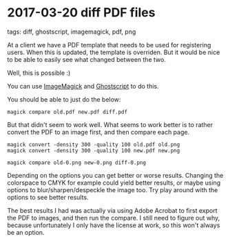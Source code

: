 # 2017-03-20 diff PDF files

tags: diff, ghostscript, imagemagick, pdf, png

At a client we have a PDF template that needs to be used for registering users. When this is updated, the template is overriden. But it would be nice to be able to easily see what changed between the two.

Well, this is possible :)

You can use [ImageMagick](https://imagemagick.org/) and [Ghostscript](https://ghostscript.com/) to do this.

You should be able to just do the below:


```shell
magick compare old.pdf new.pdf diff.pdf
```
But that didn't seem to work well. What seems to work better is to rather convert the PDF to an image first, and then compare each page.


```shell
magick convert -density 300 -quality 100 old.pdf old.png
magick convert -density 300 -quality 100 new.pdf new.png

magick compare old-0.png new-0.png diff-0.png
```

Depending on the options you can get better or worse results. Changing the colorspace to CMYK for example could yield better results, or maybe using options to blur/sharpen/despeckle the image too. Try play around with the options to see better results.

The best results I had was actually via using Adobe Acrobat to first export the PDF to images, and then run the compare. I still need to figure out why, because unfortunately I only have the license at work, so this won't always be an option.

